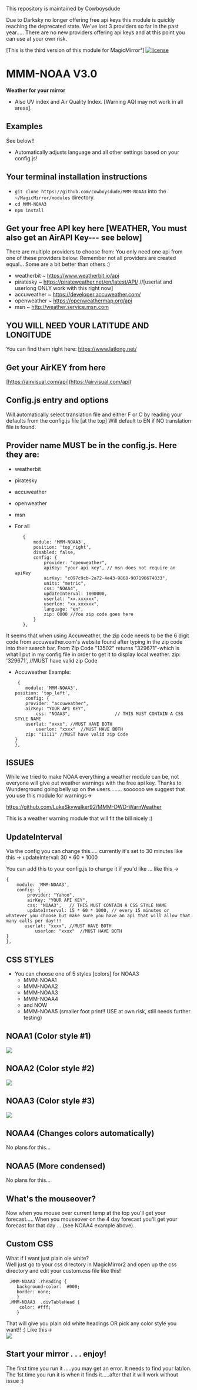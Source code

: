 This repository is maintained by Cowboysdude 

Due to Darksky no longer offering free api keys this module is quickly reaching the deprecated state.
We've lost 3 providers so far in the past year..... There are no new providers offering api keys and 
at this point you can use at your own risk.  

[This is the third version of this module for MagicMirror²]
[![license](https://img.shields.io/github/license/mashape/apistatus.svg)](LICENSE)

# MMM-NOAA V3.0

**Weather for your mirror**

* Also UV index and Air Quality Index.  [Warning AQI may not work in all areas].

## Examples

See below!!  

* Automatically adjusts language and all other settings based on your config.js!

## Your terminal installation instructions

* `git clone https://github.com/cowboysdude/MMM-NOAA3` into the `~/MagicMirror/modules` directory.
*  `cd MMM-NOAA3`
*  `npm install`

## Get your free API key here [WEATHER, You must also get an AirAPI Key--- see below]

There are multiple providers to choose from:  You only need one api from one of these providers below:
Remember not all providers are created equal... Some are a bit better than others :)

* weatherbit ~ https://www.weatherbit.io/api
* piratesky ~ https://pirateweather.net/en/latest/API/  //[userlat and userlong ONLY work with this right now] 
* accuweather ~ https://developer.accuweather.com/
* openweather ~ https://openweathermap.org/api 
* msn ~ http://weather.service.msn.com
 
##    YOU WILL NEED YOUR LATITUDE AND LONGITUDE
 You can find them right here: 
        https://www.latlong.net/
 
## Get your AirKEY from here

[https://airvisual.com/api](https://airvisual.com/api)

## Config.js entry and options

Will automatically select translation file and either F or C by reading your defaults from the config.js file [at the top]
Will default to EN if NO translation file is found.  
   
## Provider name MUST be in the config.js. Here they are:
	 
* weatherbit  
* piratesky
* accuweather 
* openweather
* msn
    
* For all
     ```
	    {
            module: 'MMM-NOAA3',
            position: 'top_right',
            disabled: false,
            config: {
                provider: "openweather",
                apiKey: "your api key", // msn does not require an apiKey
                airKey: "c097c9cb-2a72-4e43-9868-907196674033",
                units: "metric",
                css: "NOAA4",
                updateInterval: 1800000,
                userlat: "xx.xxxxxx",
                userlon: "xx.xxxxxx",
                language: "en",
                zip: 0000 //You zip code goes here
            }
        }, 
	```

	
It seems that when using Accuweather, the zip code needs to be the 6 digit code from accuweather.com's website found after typing in the zip code into their search bar.
From Zip Code "13502" returns "329671"-which is what I put in my config file in order to get it to display local weather.
zip: '329671', //MUST have valid zip Code
	
* Accuweather Example:
	```
	 {
        module: 'MMM-NOAA3',
	position: 'top_left',
        config: {
		provider: "accuweather",   
		airKey: "YOUR API KEY", 
	        css: "NOAA3",                 // THIS MUST CONTAIN A CSS STYLE NAME 
		userlat: "xxxx", //MUST HAVE BOTH
	        userlon: "xxxx"  //MUST HAVE BOTH
		zip: "11111" //MUST have valid zip Code
	}
    },
	
## ISSUES

  While we tried to make NOAA everything a weather module can be, not everyone will give out weather warnings with the free api key.
  Thanks to Wunderground going belly up on the users........ soooooo we suggest that you use this module for warnings->	
  
  https://github.com/LukeSkywalker92/MMM-DWD-WarnWeather
  
  This is a weather warning module that will fit the bill nicely :)
  
## UpdateInterval

Via the config you can change this..... currently it's set to 30 minutes like this ->  updateInterval: 30 * 60 * 1000

You can add this to your config.js to change it if you'd like ... like this ->

    {
        module: 'MMM-NOAA3',
        config: {
		    provider: "Yahoo",   
		    airKey: "YOUR API KEY", 
	        css: "NOAA3",   // THIS MUST CONTAIN A CSS STYLE NAME
		    updateInterval: 15 * 60 * 1000, // every 15 minutes or whatever you choose but make sure you have an api that will allow that many calls per day!!! 
		   userlat: "xxxx", //MUST HAVE BOTH
	           userlon: "xxxx"  //MUST HAVE BOTH 
	}
    },
	
## CSS STYLES

* You can choose one of 5 styles [colors] for NOAA3 
     * MMM-NOAA1
     * MMM-NOAA2
     * MMM-NOAA3
     * MMM-NOAA4
     * and NOW
     * MMM-NOAA5 (smaller foot print!!  USE at own risk, still needs further testing)

## NOAA1 (Color style #1)  
![](examples/1.png) 

## NOAA2 (Color style #2)  
![](examples/2.png) 

## NOAA3 (Color style #3)  
![](examples/3.png) 


## NOAA4 (Changes colors automatically)  

No plans for this... 

## NOAA5 (More condensed)

No plans for this...

## What's the mouseover?
Now when you mouse over current temp at the top you'll get your forecast.....
When you mouseover on the 4 day forecast you'll get your forecast for that day ....(see NOAA4 example above)..  

## Custom CSS
What if I want just plain ole white?  
Well just go to your css directory in MagicMirror2 and open up the css directory and edit your custom.css file like this!  
 ```
  .MMM-NOAA3 .rheading {
     background-color:  #000;
     border: none;
     }
  .MMM-NOAA3  .divTableHead {
      color: #fff;
     }  
```  
That will give you plain old white headings OR pick any color style you want!!  :) Like this->  
![](examples/plain.png)
     
## Start your mirror . . . enjoy! 
  The first time you run it .....you may get an error.  It needs to find your lat/lon.  The 1st time you run it is when it finds it.....after that it will work without issue :)
